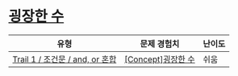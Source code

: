 # [굉장한 수](https://www.codetree.ai/trails/complete/curated-cards/intro-amazing-number)

|유형|문제 경험치|난이도|
|---|---|---|
|[Trail 1 / 조건문 / and, or 혼합](https://www.codetree.ai/trail-info/novice-low/)|[[Concept]굉장한 수](https://www.codetree.ai/trails/complete/curated-cards/intro-amazing-number/)|쉬움|

